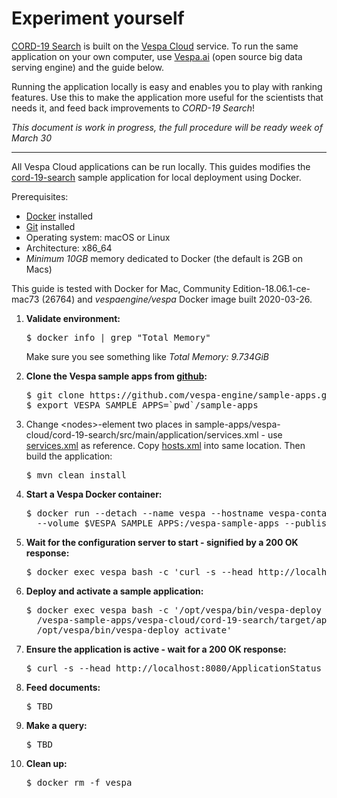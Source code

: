 <!-- Copyright Verizon Media. Licensed under the terms of the Apache 2.0 license. See LICENSE in the project root. -->
# Experiment yourself
[CORD-19 Search](https://cord19.vespa.ai/) is built on the [Vespa Cloud](https://cloud.vespa.ai/) service.
To run the same application on your own computer,
use [Vespa.ai](https://vespa.ai/) (open source big data serving engine) and the guide below.

Running the application locally is easy and enables you to play with ranking features.
Use this to make the application more useful for the scientists that needs it,
and feed back improvements to _CORD-19 Search_!

*This document is work in progress, the full procedure will be ready week of March 30*

----

All Vespa Cloud applications can be run locally.
This guides modifies the [cord-19-search](.)
sample application for local deployment using Docker.

Prerequisites:
* [Docker](https://docs.docker.com/engine/installation/) installed
* [Git](https://git-scm.com/downloads) installed
* Operating system: macOS or Linux
* Architecture: x86_64
* *Minimum 10GB* memory dedicated to Docker (the default is 2GB on Macs)

This guide is tested with Docker for Mac, Community Edition-18.06.1-ce-mac73 (26764) and
<em>vespaengine/vespa</em> Docker image built 2020-03-26.

<ol>
<li>
    <p><strong>Validate environment:</strong></p>
<pre>
$ docker info | grep "Total Memory"
</pre>
    <p>Make sure you see something like <em>Total Memory: 9.734GiB</em></p>
</li>

<li>
    <p><strong>Clone the Vespa sample apps from
    <a href="https://github.com/vespa-engine/sample-apps">github</a>:</strong></p>
<pre data-test="exec">
$ git clone https://github.com/vespa-engine/sample-apps.git
$ export VESPA_SAMPLE_APPS=`pwd`/sample-apps
</pre>
</li>

<li>
    <p>Change &lt;nodes&gt;-element two places in
    sample-apps/vespa-cloud/cord-19-search/src/main/application/services.xml
    - use <a href="https://github.com/vespa-engine/sample-apps/blob/master/album-recommendation-selfhosted/src/main/application/services.xml">services.xml</a>
    as reference.
    Copy <a href="https://github.com/vespa-engine/sample-apps/blob/master/album-recommendation-selfhosted/src/main/application/hosts.xml">hosts.xml</a>
    into same location.
    Then build the application:
    </p>
<pre data-test="exec">
$ mvn clean install
</pre>
</li>

<li>
    <p><strong>Start a Vespa Docker container:</strong></p>
<pre data-test="exec">
$ docker run --detach --name vespa --hostname vespa-container --privileged \
  --volume $VESPA_SAMPLE_APPS:/vespa-sample-apps --publish 8080:8080 vespaengine/vespa
</pre>
</li>

<li>
    <p><strong>Wait for the configuration server to start - signified by a 200 OK response:</strong></p>
<pre data-test="exec" data-test-wait-for="200 OK">
$ docker exec vespa bash -c 'curl -s --head http://localhost:19071/ApplicationStatus'
</pre>
</li>

<li>
    <p><strong>Deploy and activate a sample application:</strong></p>
<pre data-test="exec">
$ docker exec vespa bash -c '/opt/vespa/bin/vespa-deploy prepare \
  /vespa-sample-apps/vespa-cloud/cord-19-search/target/application.zip &amp;&amp; \
  /opt/vespa/bin/vespa-deploy activate'
</pre>
</li>

<li>
    <p><strong>Ensure the application is active - wait for a 200 OK response:</strong></p>
<pre data-test="exec" data-test-wait-for="200 OK">
$ curl -s --head http://localhost:8080/ApplicationStatus
</pre>
</li>

<li>
    <p><strong>Feed documents:</strong></p>
<pre data-test="exec">
$ TBD
</pre>
</li>

<li>
    <p><strong>Make a query:</strong></p>
<pre data-test="exec" data-test-assert-contains="Metallica">
$ TBD
</pre>
</li>

<li>
    <p><strong>Clean up:</strong></p>
<pre data-test="after">
$ docker rm -f vespa
</pre>
</li>

</ol>
